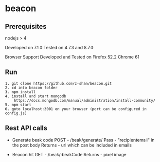 # beacon

## Prerequisites
nodejs  > 4

Developed on 7.1.0
Tested on 4.7.3 and 8.7.0

Browser Support
Developed and Tested on
Firefox 52.2 
Chrome 61

## Run
````
1. git clone https://github.com/z-shan/beacon.git
2. cd into beacon folder
3. npm install
4. install and start mongodb
    https://docs.mongodb.com/manual/administration/install-community/
5. npm start
6. goto localhost:3001 on your browser (port can be configured in config.js)
````

## Rest API calls
* Generate beak code 
 POST - /beak/generate/
 Pass - "recipientemail" in the post body
 Returns - url which can be included in emails

* Beacon hit
 GET - /beak/:beakCode
 Returns - pixel image
 